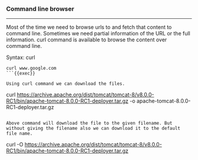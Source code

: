 ### Command line browser
____________________________________________

Most of the time we need to browse urls to and fetch that content to command line. Sometimes we need partial information of the URL or the full information. curl command is available to browse the content over command line.

Syntax: curl <url>

```
curl www.google.com
```{{exec}}

Using curl command we can download the files.
```
curl https://archive.apache.org/dist/tomcat/tomcat-8/v8.0.0-RC1/bin/apache-tomcat-8.0.0-RC1-deployer.tar.gz -o apache-tomcat-8.0.0-RC1-deployer.tar.gz
```{{exec}}

Above command will download the file to the given filename. But without giving the filename also we can download it to the default file name.
```
curl -O https://archive.apache.org/dist/tomcat/tomcat-8/v8.0.0-RC1/bin/apache-tomcat-8.0.0-RC1-deployer.tar.gz
```{{exec}}